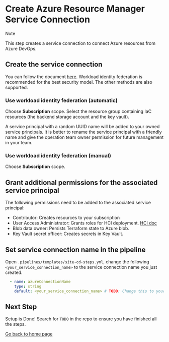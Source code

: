 # Create Azure Resource Manager Service Connection

> [!NOTE]
> This step creates a service connection to connect Azure resources from Azure DevOps.

## Create the service connection

You can follow the document [here](https://learn.microsoft.com/en-us/azure/devops/pipelines/library/connect-to-azure?view=azure-devops). Workload identity federation is recommended for the best security model. The other methods are also supported.

### Use workload identity federation (automatic)

Choose **Subscription** scope. Select the resource group containing IaC resources (the backend storage account and the key vault).

A service principal with a random UUID name will be added to your owned service principals. It is better to rename the service principal with a friendly name and give the operation team owner permission for future management in your team.

### Use workload identity federation (manual)

Choose **Subscription** scope.

## Grant additional permissions for the associated service principal

The following permissions need to be added to the associated service principal:
  - Contributor: Creates resources to your subscription
  - User Access Administrator: Grants roles for HCI deployment. [HCI doc](https://learn.microsoft.com/en-us/azure-stack/hci/deploy/deployment-arc-register-server-permissions?tabs=powershell)
  - Blob data owner: Persists Terraform state to Azure blob.
  - Key Vault secret officer: Creates secrets in Key Vault.

## Set service connection name in the pipeline

Open `.pipelines/templates/site-cd-steps.yml`, change the following `<your_service_connection_name>` to the service connection name you just created.

```yml
  - name: azureConnectionName
    type: string
    default: <your_service_connection_name> # TODO: Change this to your service connection name
```

## Next Step

Setup is Done! Search for `TODO` in the repo to ensure you have finished all the steps.

[Go back to home page](../README.md)
